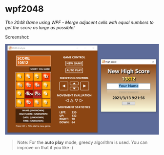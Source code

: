 # wpf2048

*The 2048 Game using WPF - Merge adjacent cells with equal numbers to get the score as large as possible!*

Screenshot:

![screenshot-1](images/screenshot-1.PNG)

> Note: For the **auto play** mode, greedy algorithm is used. You can improve on that if you like :)
